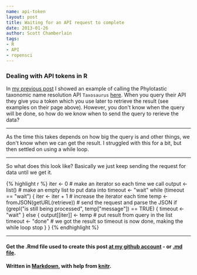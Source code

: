 ```yaml
---
name: api-token
layout: post
title: Waiting for an API request to complete
date: 2013-01-26
author: Scott Chamberlain
tags: 
- R
- API
- ropensci
---
```


### Dealing with API tokens in R

In [my previous post](http://schamberlain.github.com/2013/01/tnrs-use-case/) I showed an example of calling the Phylotastic taxonomic name resolution API `Taxosaurus` [here](http://api.phylotastic.org/tnrs).  When you query their API they give you a token which you use later to retrieve the result (see examples on their page above). However, you don't know when the query will be done, so how do we know when to send the query to rerieve the data?

***************

As the time this takes depends on how big the query is and other things, we don't know when we can get the result. I struggled with this for a bit, but then settled on using a while loop. 

***************

So what does this look like?  Basically we just keep sending the request for data until we get it.


{% highlight r %}
iter <- 0  # make an iterator so each time we call
output <- list()  # make an empty list to put data into
timeout <- "wait"
while (timeout == "wait") {
    iter <- iter + 1  # increase the iterator each time
    temp <- fromJSON(getURL(retrieve))  # send the request and parse the JSON
    if (grepl("is still being processed", temp["message"]) == TRUE) {
        timeout <- "wait"
    } else {
        output[[iter]] <- temp  # put result from query in the list
        timeout <- "done"  # we got the result so timeout is now done, making the while loop stop
    }
}
{% endhighlight %}


***************

#### Get the .Rmd file used to create this post [at my github account](https://github.com/SChamberlain/schamberlain.github.com/tree/master/_drafts/2013-01-26-api-token.Rmd) - or [.md file](https://github.com/SChamberlain/schamberlain.github.com/tree/master/_posts/2013-01-26-api-token.md).

#### Written in [Markdown](http://daringfireball.net/projects/markdown/), with help from [knitr](http://yihui.name/knitr/).